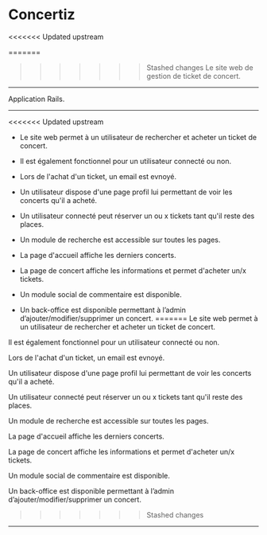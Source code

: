 # Concertiz

<<<<<<< Updated upstream

=======
>>>>>>> Stashed changes
Le site web de gestion de ticket de concert.

-----------------------------------------

Application Rails.

-----------------------------------------

<<<<<<< Updated upstream
- Le site web permet à un utilisateur de rechercher et acheter un ticket de concert.

- Il est également fonctionnel pour un utilisateur connecté ou non.

- Lors de l'achat d'un ticket, un email est evnoyé.

- Un utilisateur dispose d'une page profil lui permettant de voir les concerts qu'il a acheté.

- Un utilisateur connecté peut réserver un ou x tickets tant qu'il reste des places.

- Un module de recherche est accessible sur toutes les pages.

- La page d'accueil affiche les derniers concerts.

- La page de concert affiche les informations et permet d'acheter un/x tickets.

- Un module social de commentaire est disponible.

- Un back-office est disponible permettant à l’admin d’ajouter/modifier/supprimer un concert.
=======
Le site web permet à un utilisateur de rechercher et acheter un ticket de concert.

Il est également fonctionnel pour un utilisateur connecté ou non.

Lors de l'achat d'un ticket, un email est evnoyé.

Un utilisateur dispose d'une page profil lui permettant de voir les concerts qu'il a acheté.

Un utilisateur connecté peut réserver un ou x tickets tant qu'il reste des places.

Un module de recherche est accessible sur toutes les pages.

La page d'accueil affiche les derniers concerts.

La page de concert affiche les informations et permet d'acheter un/x tickets.

Un module social de commentaire est disponible.

Un back-office est disponible permettant à l’admin d’ajouter/modifier/supprimer un
concert.
>>>>>>> Stashed changes

-----------------------------------------
